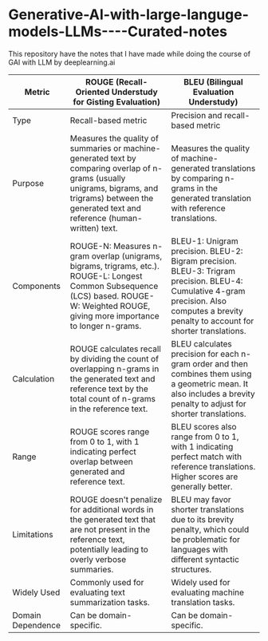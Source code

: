 # Generative-AI-with-large-languge-models-LLMs----Curated-notes
This repository have the notes that I have made while doing the course of GAI with LLM by deeplearning.ai




| Metric  | ROUGE (Recall-Oriented Understudy for Gisting Evaluation) | BLEU (Bilingual Evaluation Understudy) |
|---------|----------------------------------------------------------|--------------------------------------|
| Type    | Recall-based metric                                      | Precision and recall-based metric   |
| Purpose | Measures the quality of summaries or machine-generated text by comparing overlap of n-grams (usually unigrams, bigrams, and trigrams) between the generated text and reference (human-written) text. | Measures the quality of machine-generated translations by comparing n-grams in the generated translation with reference translations. |
| Components | ROUGE-N: Measures n-gram overlap (unigrams, bigrams, trigrams, etc.). ROUGE-L: Longest Common Subsequence (LCS) based. ROUGE-W: Weighted ROUGE, giving more importance to longer n-grams. | BLEU-1: Unigram precision. BLEU-2: Bigram precision. BLEU-3: Trigram precision. BLEU-4: Cumulative 4-gram precision. Also computes a brevity penalty to account for shorter translations. |
| Calculation | ROUGE calculates recall by dividing the count of overlapping n-grams in the generated text and reference text by the total count of n-grams in the reference text. | BLEU calculates precision for each n-gram order and then combines them using a geometric mean. It also includes a brevity penalty to adjust for shorter translations. |
| Range   | ROUGE scores range from 0 to 1, with 1 indicating perfect overlap between generated and reference text. | BLEU scores also range from 0 to 1, with 1 indicating perfect match with reference translations. Higher scores are generally better. |
| Limitations | ROUGE doesn't penalize for additional words in the generated text that are not present in the reference text, potentially leading to overly verbose summaries. | BLEU may favor shorter translations due to its brevity penalty, which could be problematic for languages with different syntactic structures. |
| Widely Used | Commonly used for evaluating text summarization tasks. | Widely used for evaluating machine translation tasks. |
| Domain Dependence | Can be domain-specific. | Can be domain-specific. |
